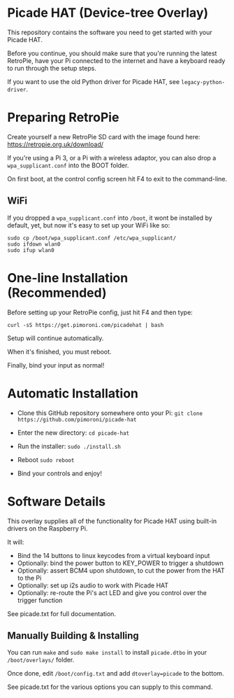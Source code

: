 # Picade HAT (Device-tree Overlay)

This repository contains the software you need to get started with your Picade HAT.

Before you continue, you should make sure that you're running the latest RetroPie, have your Pi connected to the internet and have a keyboard ready to run through the setup steps.

If you want to use the old Python driver for Picade HAT, see `legacy-python-driver`.

# Preparing RetroPie

Create yourself a new RetroPie SD card with the image found here: https://retropie.org.uk/download/

If you're using a Pi 3, or a Pi with a wireless adaptor, you can also drop a `wpa_supplicant.conf` into the BOOT folder.

On first boot, at the control config screen hit F4 to exit to the command-line.

## WiFi

If you dropped a `wpa_supplicant.conf` into `/boot`, it wont be installed by default, yet, but now it's easy to set up your WiFi like so:

```
sudo cp /boot/wpa_supplicant.conf /etc/wpa_supplicant/
sudo ifdown wlan0
sudo ifup wlan0
``` 

# One-line Installation (Recommended)

Before setting up your RetroPie config, just hit F4 and then type:

```
curl -sS https://get.pimoroni.com/picadehat | bash
```

Setup will continue automatically. 

When it's finished, you must reboot.

Finally, bind your input as normal!

# Automatic Installation

* Clone this GitHub repository somewhere onto your Pi: `git clone https://github.com/pimoroni/picade-hat`

* Enter the new directory: `cd picade-hat`

* Run the installer: `sudo ./install.sh`

* Reboot `sudo reboot`

* Bind your controls and enjoy!

# Software Details

This overlay supplies all of the functionality for Picade HAT using built-in drivers on the Raspberry Pi.

It will:

* Bind the 14 buttons to linux keycodes from a virtual keyboard input
* Optionally: bind the power button to KEY_POWER to trigger a shutdown
* Optionally: assert BCM4 upon shutdown, to cut the power from the HAT to the Pi
* Optionally: set up i2s audio to work with Picade HAT
* Optionally: re-route the Pi's act LED and give you control over the trigger function

See picade.txt for full documentation.

## Manually Building & Installing

You can run `make` and `sudo make install` to install `picade.dtbo` in your `/boot/overlays/` folder.

Once done, edit `/boot/config.txt` and add `dtoverlay=picade` to the bottom.

See picade.txt for the various options you can supply to this command.


